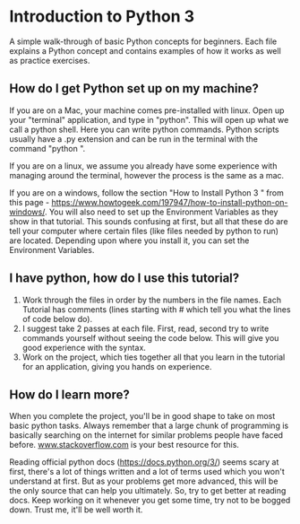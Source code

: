 # Introduction to Python 3

A simple walk-through of basic Python concepts for beginners. Each file explains a Python concept and contains examples of how it works as well as practice exercises. 

## How do I get Python set up on my machine?

If you are on a Mac, your machine comes pre-installed with linux. Open up your "terminal" application, and type in "python". This will open up what we call a python shell. Here you can write python commands. Python scripts usually have a .py extension and can be run in the terminal with the command "python <filename>".
  
If you are on a linux, we assume you already have some experience with managing around the terminal, however the process is the same as a mac.

If you are on a windows, follow the section "How to Install Python 3
" from this page - https://www.howtogeek.com/197947/how-to-install-python-on-windows/. You will also need to set up the Environment Variables as they show in that tutorial. This sounds confusing at first, but all that these do are tell your computer where certain files (like files needed by python to run) are located. Depending upon where you install it, you can set the Environment Variables.

## I have python, how do I use this tutorial?

1. Work through the files in order by the numbers in the file names. Each Tutorial has comments (lines starting with # which tell you what the lines of code below do).
2. I suggest take 2 passes at each file. First, read, second try to write commands yourself without seeing the code below. This will give you good experience with the syntax.
3. Work on the project, which ties together all that you learn in the tutorial for an application, giving you hands on experience.

## How do I learn more? 

When you complete the project, you'll be in good shape to take on most basic python tasks. Always remember that a large chunk of programming is basically searching on the internet for similar problems people have faced before. www.stackoverflow.com is your best resource for this.

Reading official python docs (https://docs.python.org/3/) seems scary at first, there's a lot of things written and a lot of terms used which you won't understand at first. But as your problems get more advanced, this will be the only source that can help you ultimately. So, try to get better at reading docs. Keep working on it whenever you get some time, try not to be bogged down. Trust me, it'll be well worth it.
